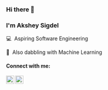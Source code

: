 ### Hi there 👋
### I'm Akshey Sigdel

💻 &nbsp;Aspiring Software Engineering

🤖 &nbsp;Also dabbling with Machine Learning


#### Connect with me:

[<img align="left" alt="codeSTACKr | LinkedIn" width="22px" src="https://cdn.jsdelivr.net/npm/simple-icons@v3/icons/linkedin.svg" />][linkedin]
[<img align="left" alt="codeSTACKr | Instagram" width="22px" src="https://cdn.jsdelivr.net/npm/simple-icons@v3/icons/instagram.svg" />][instagram]
<!---

[<img align="left" alt="codeSTACKr.com" width="22px" src="https://raw.githubusercontent.com/iconic/open-iconic/master/svg/globe.svg" />][website]
[website]: https://sigdelakshey.github.io/
-->

[linkedin]: https://www.linkedin.com/in/sigdelakshey/
[instagram]: https://www.instagram.com/sigdelakshey/

